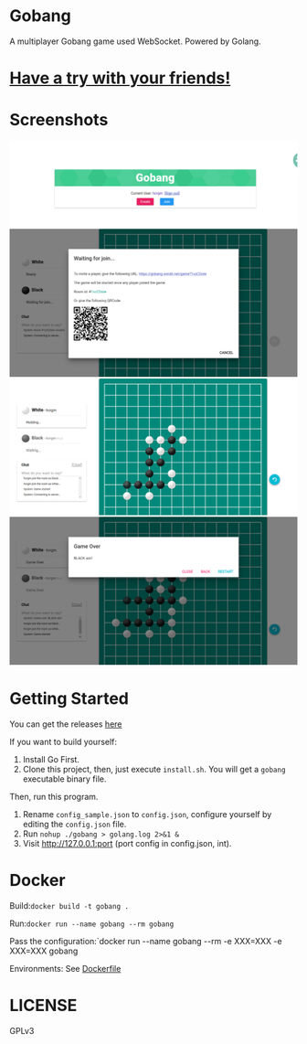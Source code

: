 # Gobang
A multiplayer Gobang game used WebSocket. Powered by Golang.

# [Have a try with your friends!](http://gobang.daoapp.io/)
# Screenshots
![Home](screenshots/1.png)
![Waiting](screenshots/2.png)
![Game](screenshots/3.png)
![Game over](screenshots/4.png)
# Getting Started
You can get the releases [here](https://github.com/hcrgm/Gobang-Go/releases)

If you want to build yourself:

1. Install Go First.
2. Clone this project, then, just execute `install.sh`. You will get a `gobang` executable binary file.

Then, run this program.

1. Rename `config_sample.json` to `config.json`, configure yourself by editing the `config.json` file.
2. Run `nohup ./gobang > golang.log 2>&1 &`
3. Visit http://127.0.0.1:port (port config in config.json, int).

# Docker
Build:`docker build -t gobang .`

Run:`docker run --name gobang --rm gobang`

Pass the configuration:`docker run --name gobang --rm  -e XXX=XXX -e XXX=XXX gobang

Environments: See [Dockerfile](Dockerfile)
# LICENSE
GPLv3
